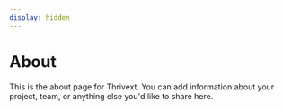 ```yaml
---
display: hidden
---
```


# About

This is the about page for Thrivext. You can add information about your project, team, or anything else you'd like to share here.
